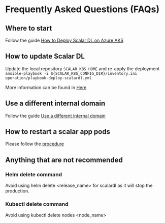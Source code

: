 # Frequently Asked Questions (FAQs)

## Where to start

Follow the guide [How to Deploy Scalar DL on Azure AKS](./ScalarDLonAzureAKS.md)

## How to update Scalar DL

Update the local repository `SCALAR_K8S_HOME` and re-apply the deployment `ansible-playbook -i ${SCALAR_K8S_CONFIG_DIR}/inventory.ini operation/playbook-deploy-scalardl.yml`

More information can be found in [Here](./DeployScalarDL.md)

## Use a different internal domain

Follow the guide [Use a different internal domain](DeployScalarDL.md#use-a-different-internal-domain)

## How to restart a scalar app pods

Please follow the [procedure](./DeployScalarDL.md#How-to-force-restart-a-scalar-app-pods)

## Anything that are not recommended

### Helm delete command

Avoid using helm delete <release_name> for scalardl as it will stop the production.

### Kubectl delete command

Avoid using kubectl delete nodes <node_name>

